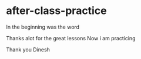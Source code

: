 # after-class-practice

In the beginning was the word

Thanks alot for the great lessons
Now i am practicing


Thank you Dinesh
